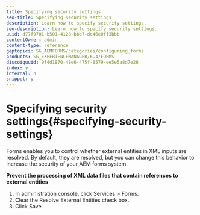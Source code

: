 ```yaml
---
title: Specifying security settings
seo-title: Specifying security settings
description: Learn how to specify security settings.
seo-description: Learn how to specify security settings.
uuid: d77f9701-b501-4128-bbb7-dc46e0ff3bbb
contentOwner: admin
content-type: reference
geptopics: SG_AEMFORMS/categories/configuring_forms
products: SG_EXPERIENCEMANAGER/6.4/FORMS
discoiquuid: 9f4d1870-48e6-475f-8579-ee5e5a8d7e26
index: y
internal: n
snippet: y
---
```


# Specifying security settings{#specifying-security-settings}

Forms enables you to control whether external entities in XML inputs are resolved. By default, they are resolved, but you can change this behavior to increase the security of your AEM forms system.

**Prevent the processing of XML data files that contain references to external entities**

1. In administration console, click Services &gt; Forms.
1. Clear the Resolve External Entities check box.
1. Click Save.

